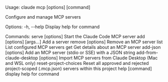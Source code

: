 Usage: claude mcp [options] [command]

Configure and manage MCP servers

Options:
-h, --help Display help for command

Commands:
serve [options] Start the Claude Code MCP server
add [options] <name> <commandOrUrl> [args...] Add a server
remove [options] <name> Remove an MCP server
list List configured MCP servers
get <name> Get details about an MCP server
add-json [options] <name> <json> Add an MCP server (stdio or SSE) with a JSON string
add-from-claude-desktop [options] Import MCP servers from Claude Desktop (Mac and WSL only)
reset-project-choices Reset all approved and rejected project-scoped (.mcp.json) servers within this project
help [command] display help for command
